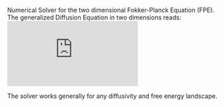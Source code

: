Numerical Solver for the two dimensional Fokker-Planck Equation (FPE). The generalized Diffusion Equation in two dimensions reads:
![nabla_c(_vec_r_,.pdf](https://github.com/woldeaman/numerical_2D_FPE_solver/files/6671488/nabla_c._vec_r_.pdf)

The solver works generally for any diffusivity and free energy landscape.
